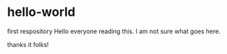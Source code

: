 # hello-world
first respository
Hello everyone reading this. I am not sure what goes here.

thanks it folks!
